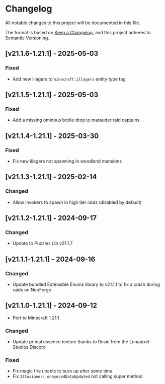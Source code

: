 # Changelog
All notable changes to this project will be documented in this file.

The format is based on [Keep a Changelog](https://keepachangelog.com/en/1.0.0/),
and this project adheres to [Semantic Versioning](https://semver.org/spec/v2.0.0.html).

## [v21.1.6-1.21.1] - 2025-05-03
### Fixed
- Add new illagers to `minecraft:illagers` entity type tag

## [v21.1.5-1.21.1] - 2025-05-03
### Fixed
- Add a missing ominous bottle drop to marauder raid captains

## [v21.1.4-1.21.1] - 2025-03-30
### Fixed
- Fix new illagers not spawning in woodland mansions

## [v21.1.3-1.21.1] - 2025-02-14
### Changed
- Allow invokers to spawn in high tier raids (disabled by default)

## [v21.1.2-1.21.1] - 2024-09-17
### Changed
- Update to Puzzles Lib v21.1.7

## [v21.1.1-1.21.1] - 2024-09-16
### Changed
- Update bundled Extensible Enums library to v21.1.1 to fix a crash during raids on NeoForge

## [v21.1.0-1.21.1] - 2024-09-12
- Port to Minecraft 1.21.1
### Changed
- Update primal essence texture thanks to Rosie from the Lunapixel Studios Discord
### Fixed
- Fix magic fire unable to burn up after some time
- Fix `Illusioner::onSyncedDataUpdated` not calling super method

